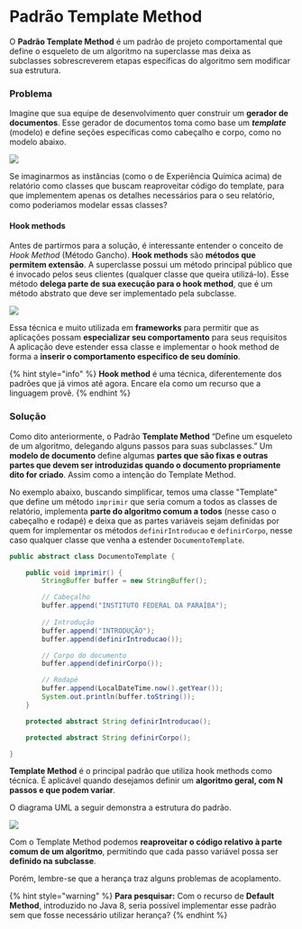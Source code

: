 # Padrão Template Method

O **Padrão Template Method** é um padrão de projeto comportamental que define o esqueleto de um algoritmo na superclasse mas deixa as subclasses sobrescreverem etapas específicas do algoritmo sem modificar sua estrutura.

### Problema

Imagine que sua equipe de desenvolvimento quer construir um **gerador de documentos**. Esse gerador de documentos toma como base um _**template**_ \(modelo\) e define seções específicas como cabeçalho e corpo, como no modelo abaixo.

![](https://lh4.googleusercontent.com/6j4UEiG36xBxK3FjezKnKctJuaiDrKoqICK4rSl9tYf27GNPBO9GL3UfqkuCRd7Js1Y3uqr7THDZRcj90kpOeF3wuelPbdDz4VNHjoK9mR2PeXYO4lAOGkpVsiRJH6huQ5_puJ2Ecio)

Se imaginarmos as instâncias \(como o de Experiência Química acima\) de relatório como classes que buscam reaproveitar código do template, para que implementem apenas os detalhes necessários para o seu relatório, como poderiamos modelar essas classes?

#### Hook methods

Antes de partirmos para a solução, é interessante entender o conceito de _Hook Method_ \(Método Gancho\). **Hook methods** são **métodos que permitem extensão**. A superclasse possui um método principal público que é invocado pelos seus clientes \(qualquer classe que queira utilizá-lo\). Esse método **delega parte de sua execução para o hook method**, que é um método abstrato que deve ser implementado pela subclasse.

![](https://lh4.googleusercontent.com/H6905STMGSKqrCRIVD6gjKCTlmWHVoq3wtxFDZ30azne6MVM5FXZh9dkf0uPdoKX7_Iz-HbxYMUYKTPA9QEb07tpXTlUvvSbhA7q31LtoGc-XFAk7RA379dOxQqP3kqi2dGaaa7meNQ)

Essa técnica e muito utilizada em **frameworks** para permitir que as aplicações possam **especializar seu comportamento** para seus requisitos A aplicação deve estender essa classe e implementar o hook method de forma a **inserir o comportamento especifico de seu domínio**.

{% hint style="info" %}
**Hook method** é uma técnica, diferentemente dos padrões que já vimos até agora. Encare ela como um recurso que a linguagem provê.
{% endhint %}

### Solução

Como dito anteriormente, o Padrão **Template Method** “Define um esqueleto de um algoritmo, delegando alguns passos para suas subclasses.” Um **modelo de documento** define algumas **partes que são fixas e outras partes que devem ser introduzidas quando o documento propriamente dito for criado**. Assim como a intenção do Template Method.

No exemplo abaixo, buscando simplificar, temos uma classe "Template" que define um método `imprimir` que seria comum a todos as classes de relatório, implementa **parte do algoritmo comum a todos** \(nesse caso o cabeçalho e rodapé\) e deixa que as partes variáveis sejam definidas por quem for implementar os métodos `definirIntroducao` e `definirCorpo`, nesse caso qualquer classe que venha a estender `DocumentoTemplate`.

```java
public abstract class DocumentoTemplate {

	public void imprimir() {
		StringBuffer buffer = new StringBuffer();

		// Cabeçalho
		buffer.append("INSTITUTO FEDERAL DA PARAÍBA");
		
		// Introdução
		buffer.append("INTRODUÇÃO");
		buffer.append(definirIntroducao());

		// Corpo do documento
		buffer.append(definirCorpo());

		// Rodapé
		buffer.append(LocalDateTime.now().getYear());
		System.out.println(buffer.toString());
	}

	protected abstract String definirIntroducao();

	protected abstract String definirCorpo();

}
```

**Template Method** é o principal padrão que utiliza hook methods como técnica. É aplicável quando desejamos definir um **algoritmo geral, com N passos e que podem variar**.

O diagrama UML a seguir demonstra a estrutura do padrão.

![](https://lh3.googleusercontent.com/vPqpfq5nuT73r6XiRsbXs9lz0q6kHEnJoCiH8CNs4wkrJA62U_KhaIE5AWxXv_SGEf0OoU4Bm69_VkZ7TyXvljMoJIaHqWMaxzsMZT-2x1peNSzMZB3Xs4tb93s7ia0tWrp1PSoBrrg)

Com o Template Method podemos **reaproveitar o código relativo à parte comum de um algoritmo**, permitindo que cada passo variável possa ser **definido na subclasse**.

Porém, lembre-se que a herança traz alguns problemas de acoplamento.

{% hint style="warning" %}
**Para pesquisar:** Com o recurso de **Default Method**, introduzido no Java 8, seria possível implementar esse padrão sem que fosse necessário utilizar herança?
{% endhint %}


